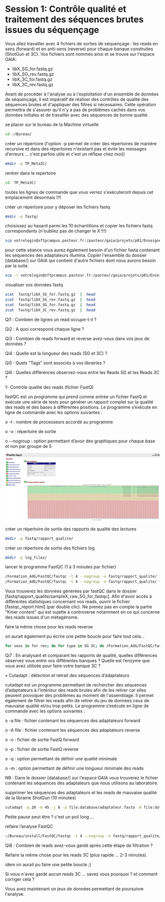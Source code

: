 # Session 1: Contrôle qualité et traitement des séquences brutes issues du séquençage

Vous allez travailler avec 4 fichiers de sorties de séquençage : les reads en sens (forward) et en anti-sens (reverse) pour chaque banque construites (ShotGun et 3C). Vos fichiers sont nommés ainsi et se trouve sur l'espace GAIA:

* libX_SG_for.fastq.gz
* libX_SG_rev.fastq.gz
* libX_3C_for.fastq.gz
* libX_3C_rev.fastq.gz

Avant de procéder à l'analyse ou à l'exploitation d'un ensemble de données de séquençage, il est impératif de réaliser des contrôles de qualité des séquences brutes et d'appliquer des filtres si nécessaires. Cette opération permettra de s'assurer qu'il n'y a pas de problèmes cachés dans vos données initiales et de travailler avec des séquences de bonne qualité.

se placer sur le bureau de la Machine virtuelle

```sh
cd ~/Bureau/
```

créer un répertoire (l'option -p permet de créer des répertoires de manière recursive et dans des répertoires n'existant pas et évite les messages d'erreurs ... c'est parfois utile et c'est un réflexe chez moi))

```sh
mkdir -p TP_Meta3C/
```
rentrer dans le repertoire

```sh
cd  TP_Meta3C/
```

toutes les lignes de commande que vous verrez s'exécuteront depuis cet emplacement désormais !!!!

créer un répertoire pour y déposer les fichiers fastq


```sh
mkdir -p fastq/
```

choisissez au hasard parmi les 10 échantillons et copier les fichiers fastq correspondants (n'oubliez pas de changer le X !!!)

```sh
scp votrelogin@sftpcampus.pasteur.fr:/pasteur/gaia/projets/p01/Enseignements/GAIA_ENSEIGNEMENTS/ANALYSE_DES_GENOMES_2021-2022/TP_Meta3C/fastq/libX_* fastq/
```

pour cette séance vous aurez également besoin d'un fichier fasta contenant les séquences des adaptateurs illumina. Copier l'ensemble du dossier [database/] sur GAIA qui contient d'autre fichiers dont nous aurons besoin par la suite.

```sh
scp -r votrelogin@sftpcampus.pasteur.fr:/pasteur/gaia/projets/p01/Enseignements/GAIA_ENSEIGNEMENTS/ANALYSE_DES_GENOMES_2021-2022/TP_Meta3C/database/ ./
```

visualiser vos données fastq 

```sh
zcat  fastq/libX_SG_for.fastq.gz  |  head
zcat  fastq/libX_SG_rev.fastq.gz  |  head
zcat  fastq/libX_SG_for.fastq.gz  |  head
zcat  fastq/libX_3C_rev.fastq.gz  |  head
```


Qi1 : Combien de lignes un read occupe-t-il ?

Qi2 : A quoi correspond chaque ligne ?

Qi3 : Combien de reads forward et reverse avez-vous dans vos jeux de données ?

Qi4 : Quelle est la longueur des reads (SG et 3C) ?

Qi5 : Quels "Tags" sont associés à vos librairies ?

Qi6 : Quelles différences observez-vous entre les Reads SG et les Reads 3C ?


1- Contrôle qualité des reads (fichier FastQ)

fastQC est un programme qui prend comme entrée un fichier FastQ et exécute une série de tests pour générer un rapport complet sur la qualité des reads et des bases à différentes positions. Le programme s’exécute en ligne de commande avec les options suivantes :

o 	-t : nombre de processeurs accordé au programme

o 	-o : répertoire de sortie

o 	--nogroup : option permettant d’avoir des graphiques pour chaque base et non par groupe de 5


![FastQC](docs/images/FastQC.png)

créer un répertoire de sortie des rapports de qualité des lectures
```sh
mkdir -p fastq/rapport_qualite/
```

créer un répertoire de sortie des fichiers log
```sh
mkdir -p log_files/
```

lancer le programme FastQC (1 à 3 minutes par fichier)
```sh
/Formation_AdG/FastQC/fastqc -t 4 --nogroup -o fastq/rapport_qualite/ fastq/libX_SG_for.fastq.gz > log_files/fastqc_raw_SG_for.log 2>&1
/Formation_AdG/FastQC/fastqc -t 4 --nogroup -o fastq/rapport_qualite/ fastq/libX_3C_for.fastq.gz > log_files/fastqc_raw_3C_for.log 2>&1
```

Vous trouverez les données générées par fastQC dans le dossier [fastq/rapport_qualite/sampleX_raw_SG_for_fastqc]. Afin d'avoir accès à différentes statistiques concernant vos reads, ouvrir le fichier [fastqc_report.html] (par double clic). Ne prenez pas en compte la partie "Kmer content" qui est sujette à controverse notamment en ce qui concerne des reads issues d'un métagénome.

faire la même chose pour les reads reverse

on aurait également pu écrire une petite boucle pour faire tout cela...

```sh
for sens in for rev; do for type in SG 3C; do /Formation_AdG/FastQC/fastqc -t 4 --nogroup -o fastq/rapport_qualite/ fastq/libX_"$type"_"$sens".fastq.gz >  log_files/fastqc_raw_"$type"_"$sens".log 2>&1; done; done
```

Qi7 : En analysant et comparant les rapports de qualité, quelles différences observez vous entre vos différentes banques ? Quelle est l’enzyme que vous avez utilisée pour faire votre banque 3C ?

•	Cutadapt : détection et retrait des séquences d’adaptateurs

cutadapt est un programme permettant de rechercher des séquences d’adaptateurs à l'intérieur des reads brutes afin de les retirer car elles peuvent provoquer des problèmes au moment de l'assemblage. Il permet également de filtrer les reads afin de retirer du jeu de données ceux de mauvaise qualité et/ou trop petits. Le programme s’exécute en ligne de commande avec les options suivantes :

o	 -a file : fichier contenant les séquences des adaptateurs forward

o 	-A file : fichier contenant les séquences des adaptateurs reverse

o 	-o : fichier de sortie FastQ forward

o 	-p : fichier de sortie FastQ reverse

o 	-q : option permettant de définir une qualité minimale

o 	-m : option permettant de définir une longueur minimale des reads

NB : Dans le dossier [database/] sur l'espace GAIA vous trouverez le fichier contenant les séquences des adaptateurs que nous utilisons au laboratoire.

supprimer les séquences des adaptateurs et les reads de mauvaise qualité de la librairie ShotGun (10 minutes)

```sh
cutadapt -q 20 -m 45 -j 8 -a file:database/adaptateur.fasta -A file:database/adaptateur.fasta -o fastq/libX_filtre_SG_for.fastq.gz -p fastq/libX_filtre_SG_rev.fastq.gz fastq/libX_SG_for.fastq.gz fastq/libX_SG_rev.fastq.gz > log_files/cutadapt_SG.log 2>&1
```

Petite pause peut être ? c'est un poil long ...

refaire l’analyse FastQC
```sh
~/Bureau/install/FastQC/fastqc -t 4 --nogroup -o fastq/rapport_qualite/ fastq/libX_filtre_SG_for.fastq.gz > log_files/fastqc_filter_SG_for.log 2>&1
```

Qi8 : Combien de reads avez-vous gardé après cette étape de filtration ?

Refaire la même chose pour les reads 3C (plus rapide ... 2-3 minutes).

idem on aurait pu faire une petite boucle ;)

Si vous n'avez gardé aucun reads 3C ... savez vous pourquoi ? et comment corriger cela ?

Vous avez maintenant un jeux de données permettant de poursuivre l'analyse.







